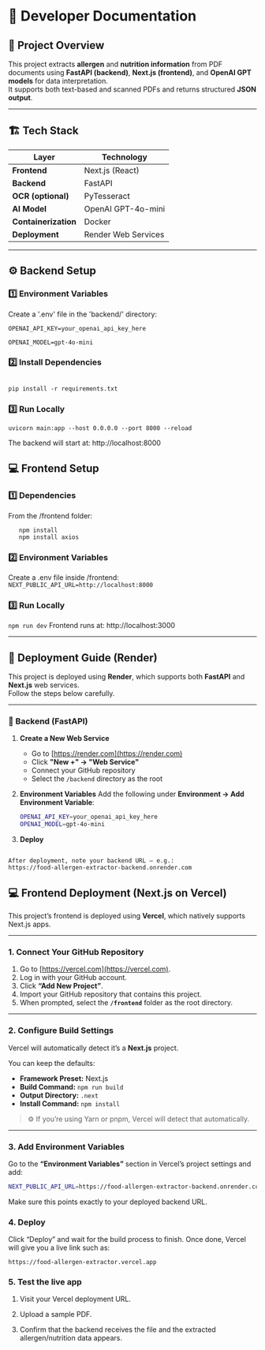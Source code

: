 # 🧩 Developer Documentation

## 📘 Project Overview
This project extracts **allergen** and **nutrition information** from PDF documents using **FastAPI (backend)**, **Next.js (frontend)**, and **OpenAI GPT models** for data interpretation.  
It supports both text-based and scanned PDFs and returns structured **JSON output**.

---

## 🏗️ Tech Stack

| Layer | Technology |
|--------|-------------|
| **Frontend** | Next.js (React) |
| **Backend** | FastAPI |
| **OCR (optional)** | PyTesseract |
| **AI Model** | OpenAI GPT-4o-mini |
| **Containerization** | Docker |
| **Deployment** | Render Web Services | Vercel

---



## ⚙️ Backend Setup

### 1️⃣ Environment Variables

Create a '.env' file in the 'backend/' directory:

```env
OPENAI_API_KEY=your_openai_api_key_here

OPENAI_MODEL=gpt-4o-mini
```
### 2️⃣ Install Dependencies

```cd backend

pip install -r requirements.txt
```

### 3️⃣ Run Locally
```uvicorn main:app --host 0.0.0.0 --port 8000 --reload```

The backend will start at: http://localhost:8000

## 💻 Frontend Setup

### 1️⃣ Dependencies
From the /frontend folder:
```
   npm install
   npm install axios
```

### 2️⃣ Environment Variables

Create a .env file inside /frontend:
```NEXT_PUBLIC_API_URL=http://localhost:8000```

### 3️⃣ Run Locally
```npm run dev```
Frontend runs at:
http://localhost:3000

---

## 🚀 Deployment Guide (Render)

This project is deployed using **Render**, which supports both **FastAPI** and **Next.js** web services.  
Follow the steps below carefully.

---

### 🧠 Backend (FastAPI)

1. **Create a New Web Service**
   - Go to [https://render.com](https://render.com)
   - Click **"New +" → "Web Service"**
   - Connect your GitHub repository
   - Select the `/backend` directory as the root


2. **Environment Variables**
   Add the following under **Environment → Add Environment Variable**:
   ```bash
   OPENAI_API_KEY=your_openai_api_key_here
   OPENAI_MODEL=gpt-4o-mini

3. **Deploy**

  ```Click "Deploy Web Service"
  
  After deployment, note your backend URL — e.g.:
  https://food-allergen-extractor-backend.onrender.com
  ```

## 💻 Frontend Deployment (Next.js on Vercel)

This project’s frontend is deployed using **Vercel**, which natively supports Next.js apps.

---

### 1. Connect Your GitHub Repository

1. Go to [https://vercel.com](https://vercel.com).
2. Log in with your GitHub account.
3. Click **“Add New Project”**.
4. Import your GitHub repository that contains this project.
5. When prompted, select the **`/frontend`** folder as the root directory.

---

### 2. Configure Build Settings

Vercel will automatically detect it’s a **Next.js** project.

You can keep the defaults:

- **Framework Preset:** Next.js  
- **Build Command:** `npm run build`  
- **Output Directory:** `.next`  
- **Install Command:** `npm install`

> ⚙️ If you’re using Yarn or pnpm, Vercel will detect that automatically.

---

### 3. Add Environment Variables

Go to the **“Environment Variables”** section in Vercel’s project settings and add:

```bash
NEXT_PUBLIC_API_URL=https://food-allergen-extractor-backend.onrender.com
```
Make sure this points exactly to your deployed backend URL.

### 4. Deploy

Click “Deploy” and wait for the build process to finish.
Once done, Vercel will give you a live link such as:
```
https://food-allergen-extractor.vercel.app
```
### 5. Test the live app

1.  Visit your Vercel deployment URL.

2.  Upload a sample PDF.

3.  Confirm that the backend receives the file and the extracted allergen/nutrition data appears.





